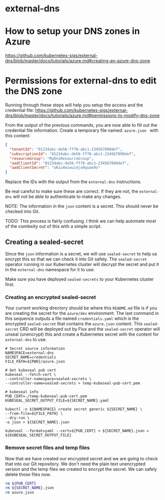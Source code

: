 external-dns
=============

# How to setup your DNS zones in Azure

https://github.com/kubernetes-sigs/external-dns/blob/master/docs/tutorials/azure.md#creating-an-azure-dns-zone


# Permissions for external-dns to edit the DNS zone

Running through these steps will help you setup the access and the credential file:
https://github.com/kubernetes-sigs/external-dns/blob/master/docs/tutorials/azure.md#permissions-to-modify-dns-zone


From the output of the previous commands, you are now able to fill out the credential file information.  Create a temporary file named: `azure.json
` with this content:
```json
{
  "tenantId": "01234abc-de56-ff78-abc1-234567890def",
  "subscriptionId": "01234abc-de56-ff78-abc1-234567890def",
  "resourceGroup": "MyDnsResourceGroup",
  "aadClientId": "01234abc-de56-ff78-abc1-234567890def",
  "aadClientSecret": "uKiuXeiwui4jo9quae9o"
}
```

Replace the IDs with the output from the `external-dns` instructions.  

Be real careful to make sure these are correct.  If they are not, the `external-dns` will not be able to authenticate to make any changes.

NOTE: The information in the `json` content is a secret.  This should never be checked into Git.

TODO: This process is fairly confusing.  I think we can help automate most of the comlexity out of this with a simple script.

## Creating a sealed-secret
Since the `json` information is a secret, we will use `sealed-secret` to help us encrypt this so that we can check it into Git safely.  The `sealed-secret` operator running in our Kubernetes cluster will decrypt the secret and put it in the `external-dns` namespace for it to use.  

Make sure you have deployed `sealed-secrets` to your Kubernetes cluster first.

### Creating an encrypted sealed-secret
Your current working directory should be where this `README.md` file is if you are creating the secret for the `azure/dev` environment.  The last command in this sequence outputs a file named `credentials.yaml` which is the encrypted `sealed-secret` that contains the `azure.json` content.  This `sealed-secret` CRD will be deployed out by Flux and the `sealed-secret` operator will unseal (unencrypt) this and create a Kubernetes secret with the content for `external-dns` to use.

```
# Secret source information
NAMESPACE=external-dns
SECRET_NAME=credentials
FILE_PATH=${PWD}/azure.json

# Get kubeseal pub cert
kubeseal --fetch-cert \
--controller-namespace=sealed-secrets \
--controller-name=sealed-secrets > temp-kubeseal-pub-cert.pem

# kubeseal info
PUB_CERT=./temp-kubeseal-pub-cert.pem
KUBESEAL_SECRET_OUTPUT_FILE=${SECRET_NAME}.yaml

kubectl -n ${NAMESPACE} create secret generic ${SECRET_NAME} \
--from-file=${FILE_PATH} \
--dry-run \
-o json > ${SECRET_NAME}.json

kubeseal --format=yaml --cert=${PUB_CERT} < ${SECRET_NAME}.json > ${KUBESEAL_SECRET_OUTPUT_FILE}
```

### Remove secret files and temp files
Now that we have created our encrypted secret and we are going to check that into our Git repository.  We don't need the plain text unencrypted version and the temp files we created to encrypt the secret.  We can safely delete those files now.

```bash
rm ${PUB_CERT}
rm ${SECRET_NAME}.json
rm azure.json
```
